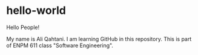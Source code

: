 # hello-world


Hello People!

My name is Ali Qahtani.
I am learning GitHub in this repository.
This is part of ENPM 611 class "Software Engineering".

